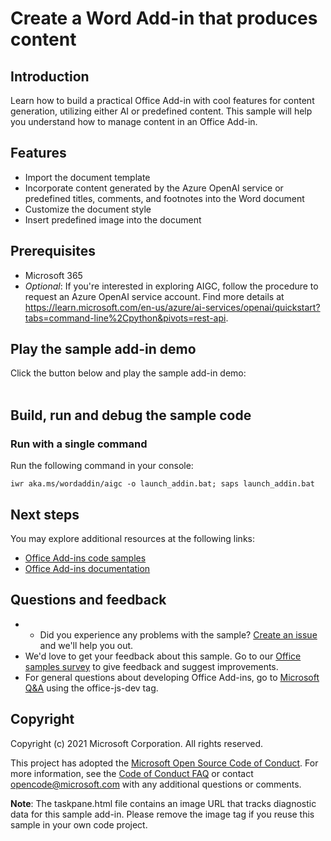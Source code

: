 # Create a Word Add-in that produces content

## Introduction

Learn how to build a practical Office Add-in with cool features for content generation, utilizing either AI or predefined content. This sample will help you understand how to manage content in an Office Add-in.

## Features
- Import the document template
- Incorporate content generated by the Azure OpenAI service or predefined titles, comments, and footnotes into the Word document
- Customize the document style
- Insert predefined image into the document

## Prerequisites
- Microsoft 365
- *Optional*: If you're interested in exploring AIGC, follow the procedure to request an Azure OpenAI service account. Find more details at https://learn.microsoft.com/en-us/azure/ai-services/openai/quickstart?tabs=command-line%2Cpython&pivots=rest-api.

## Play the sample add-in demo
Click the button below and play the sample add-in demo:
<br>
<br>

## Build, run and debug the sample code 
### Run with a single command

Run the following command in your console:

    iwr aka.ms/wordaddin/aigc -o launch_addin.bat; saps launch_addin.bat

## Next steps
You may explore additional resources at the following links:
- [Office Add-ins code samples](https://github.com/OfficeDev/Office-Add-in-samples)
- [Office Add-ins documentation](https://learn.microsoft.com/en-us/office/dev/add-ins/)

## Questions and feedback
- - Did you experience any problems with the sample? [Create an issue]( https://github.com/OfficeDev/Word-Scenario-based-Add-in-Samples/issues/new) and we'll help you out.
- We'd love to get your feedback about this sample. Go to our [Office samples survey](https://forms.office.com/Pages/ResponsePage.aspx?id=v4j5cvGGr0GRqy180BHbR8GFRbAYEV9Hmqgjcbr7lOdUNVAxQklNRkxCWEtMMFRFN0xXUFhYVlc5Ni4u) to give feedback and suggest improvements.
- For general questions about developing Office Add-ins, go to [Microsoft Q&A](https://learn.microsoft.com/answers/topics/office-js-dev.html) using the office-js-dev tag.

## Copyright
Copyright (c) 2021 Microsoft Corporation. All rights reserved.

This project has adopted the [Microsoft Open Source Code of Conduct](https://opensource.microsoft.com/codeofconduct/). For more information, see the [Code of Conduct FAQ](https://opensource.microsoft.com/codeofconduct/faq/) or contact [opencode@microsoft.com](mailto:opencode@microsoft.com) with any additional questions or comments.

**Note**: The taskpane.html file contains an image URL that tracks diagnostic data for this sample add-in. Please remove the image tag if you reuse this sample in your own code project.

